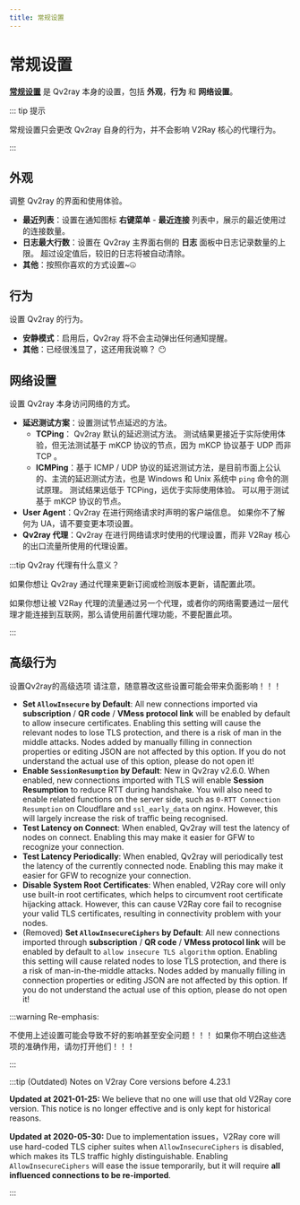 ```yaml
---
title: 常规设置
---
```


# 常规设置

**[常规设置](qv2ray://open/preference/general)** 是 Qv2ray 本身的设置，包括 **外观**，**行为** 和 **网络设置**。

::: tip 提示

常规设置只会更改 Qv2ray 自身的行为，并不会影响 V2Ray 核心的代理行为。

:::

## 外观

调整 Qv2ray 的界面和使用体验。

- **最近列表**：设置在通知图标 **右键菜单** - **最近连接** 列表中，展示的最近使用过的连接数量。
- **日志最大行数**：设置在 Qv2ray 主界面右侧的 **日志** 面板中日志记录数量的上限。 超过设定值后，较旧的日志将被自动清除。
- **其他**：按照你喜欢的方式设置~🤐

## 行为

设置 Qv2ray 的行为。

- **安静模式**：启用后，Qv2ray 将不会主动弹出任何通知提醒。
- **其他**：已经很浅显了，这还用我说嘛？ 😶

## 网络设置

设置 Qv2ray 本身访问网络的方式。

- **延迟测试方案**：设置测试节点延迟的方法。
  - **TCPing**： Qv2ray 默认的延迟测试方法。 测试结果更接近于实际使用体验，但无法测试基于 mKCP 协议的节点，因为 mKCP 协议基于 UDP 而非 TCP 。
  - **ICMPing**：基于 ICMP / UDP 协议的延迟测试方法，是目前市面上公认的、主流的延迟测试方法，也是 Windows 和 Unix 系统中 `ping` 命令的测试原理。 测试结果远低于 TCPing，远优于实际使用体验。 可以用于测试基于 mKCP 协议的节点。
- **User Agent**：Qv2ray 在进行网络请求时声明的客户端信息。 如果你不了解何为 UA，请不要变更本项设置。
- **Qv2ray 代理**：Qv2ray 在进行网络请求时使用的代理设置，而非 V2Ray 核心的出口流量所使用的代理设置。

:::tip Qv2ray 代理有什么意义？

如果你想让 Qv2ray 通过代理来更新订阅或检测版本更新，请配置此项。

如果你想让被 V2Ray 代理的流量通过另一个代理，或者你的网络需要通过一层代理才能连接到互联网，那么请使用前置代理功能，不要配置此项。

:::

## 高级行为

设置Qv2ray的高级选项 请注意，随意篡改这些设置可能会带来负面影响！！！

- **Set `AllowInsecure` by Default**: All new connections imported via **subscription** / **QR code** / **VMess protocol link** will be enabled by default to allow insecure certificates. Enabling this setting will cause the relevant nodes to lose TLS protection, and there is a risk of man in the middle attacks. Nodes added by manually filling in connection properties or editing JSON are not affected by this option. If you do not understand the actual use of this option, please do not open it!
- **Enable `SessionResumption` by Default**: New in Qv2ray v2.6.0. When enabled, new connections imported with TLS will enable **Session Resumption** to reduce RTT during handshake. You will also need to enable related functions on the server side, such as `0-RTT Connection Resumption` on Cloudflare and `ssl_early_data` on nginx. However, this will largely increase the risk of traffic being recognised.
- **Test Latency on Connect**: When enabled, Qv2ray will test the latency of nodes on connect. Enabling this may make it easier for GFW to recognize your connection.
- **Test Latency Periodically**: When enabled, Qv2ray will periodically test the latency of the currently connected node. Enabling this may make it easier for GFW to recognize your connection.
- **Disable System Root Certificates**: When enabled, V2Ray core will only use built-in root certificates, which helps to circumvent root certificate hijacking attack. However, this can cause V2Ray core fail to recognise your valid TLS certificates, resulting in connectivity problem with your nodes.
- (Removed) **Set `AllowInsecureCiphers` by Default**: All new connections imported through **subscription** / **QR code** / **VMess protocol link** will be enabled by default to `allow insecure TLS algorithm` option. Enabling this setting will cause related nodes to lose TLS protection, and there is a risk of man-in-the-middle attacks. Nodes added by manually filling in connection properties or editing JSON are not affected by this option. If you do not understand the actual use of this option, please do not open it!

:::warning Re-emphasis:

不使用上述设置可能会导致不好的影响甚至安全问题！！！ 如果你不明白这些选项的准确作用，请勿打开他们！！！

:::

:::tip (Outdated) Notes on V2ray Core versions before 4.23.1

**Updated at 2021-01-25:** We believe that no one will use that old V2Ray core version. This notice is no longer effective and is only kept for historical reasons.

**Updated at 2020-05-30:** Due to implementation issues，V2Ray core will use hard-coded TLS cipher suites when `AllowInsecureCiphers` is disabled, which makes its TLS traffic highly distinguishable. Enabling `AllowInsecureCiphers` will ease the issue temporarily, but it will require **all influenced connections to be re-imported**.

:::
